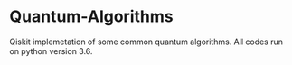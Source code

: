 # Quantum-Algorithms
Qiskit implemetation of some common quantum algorithms.
All codes run on python version 3.6.
